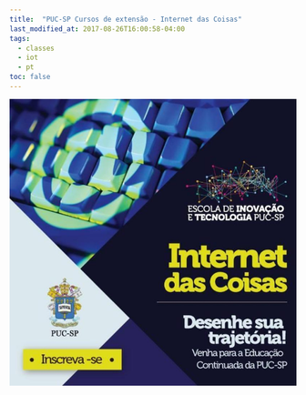 ```yaml
---
title:  "PUC-SP Cursos de extensão - Internet das Coisas"
last_modified_at: 2017-08-26T16:00:58-04:00
tags:
  - classes
  - iot
  - pt
toc: false
---
```


![](/assets/images/posts/2017-03-01-puc.jpeg)
